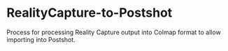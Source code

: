 # RealityCapture-to-Postshot
Process for processing Reality Capture output into Colmap format to allow importing into Postshot.

